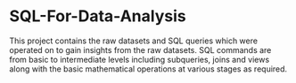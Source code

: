 # SQL-For-Data-Analysis
This project contains the raw datasets and SQL queries which were operated on to gain insights from the raw datasets. SQL commands are from basic to intermediate levels including subqueries, joins and views along with the basic mathematical operations at various stages as required.
